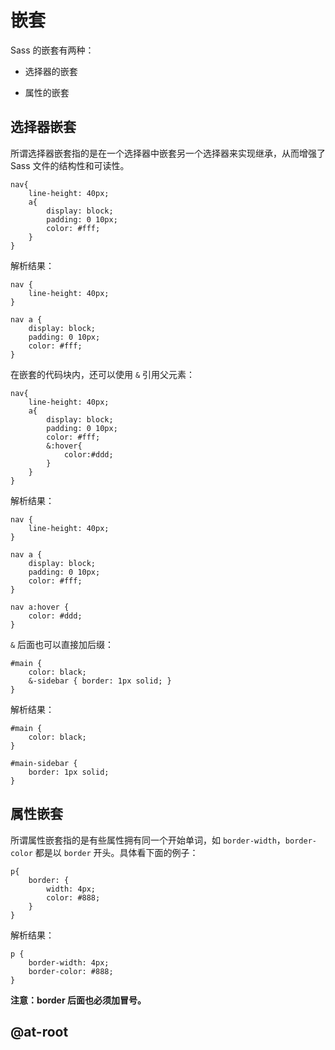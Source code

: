 # 嵌套

Sass 的嵌套有两种：

* 选择器的嵌套

* 属性的嵌套


## 选择器嵌套

所谓选择器嵌套指的是在一个选择器中嵌套另一个选择器来实现继承，从而增强了Sass 文件的结构性和可读性。

```
nav{
    line-height: 40px;
    a{
        display: block;
        padding: 0 10px;
        color: #fff;
    }
}
```

解析结果：

```
nav {
    line-height: 40px;
}
 
nav a {
    display: block;
    padding: 0 10px;
    color: #fff;
}
```

在嵌套的代码块内，还可以使用 `&` 引用父元素：

```
nav{
    line-height: 40px;
    a{
        display: block;
        padding: 0 10px;
        color: #fff;
        &:hover{
            color:#ddd;
        }
    }
}
```

解析结果：

```
nav {
    line-height: 40px;
}
 
nav a {
    display: block;
    padding: 0 10px;
    color: #fff;
}
 
nav a:hover {
    color: #ddd;
}
```

`&` 后面也可以直接加后缀：

```
#main {
    color: black;
    &-sidebar { border: 1px solid; }
}
```

解析结果：

```
#main {
    color: black;
}
 
#main-sidebar {
    border: 1px solid;
}
```

## 属性嵌套

所谓属性嵌套指的是有些属性拥有同一个开始单词，如 `border-width`，`border-color` 都是以 `border` 开头。具体看下面的例子：

```
p{
    border: {
        width: 4px;
        color: #888;
    }
}
```

解析结果：

```
p {
    border-width: 4px;
    border-color: #888;
}
```

**注意：border 后面也必须加冒号。**

## @at-root







